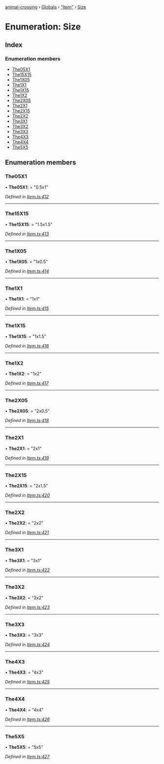 [animal-crossing](../README.md) › [Globals](../globals.md) › ["Item"](../modules/_item_.md) › [Size](_item_.size.md)

# Enumeration: Size

## Index

### Enumeration members

* [The05X1](_item_.size.md#the05x1)
* [The15X15](_item_.size.md#the15x15)
* [The1X05](_item_.size.md#the1x05)
* [The1X1](_item_.size.md#the1x1)
* [The1X15](_item_.size.md#the1x15)
* [The1X2](_item_.size.md#the1x2)
* [The2X05](_item_.size.md#the2x05)
* [The2X1](_item_.size.md#the2x1)
* [The2X15](_item_.size.md#the2x15)
* [The2X2](_item_.size.md#the2x2)
* [The3X1](_item_.size.md#the3x1)
* [The3X2](_item_.size.md#the3x2)
* [The3X3](_item_.size.md#the3x3)
* [The4X3](_item_.size.md#the4x3)
* [The4X4](_item_.size.md#the4x4)
* [The5X5](_item_.size.md#the5x5)

## Enumeration members

###  The05X1

• **The05X1**: = "0.5x1"

*Defined in [Item.ts:412](https://github.com/Norviah/animal-crossing/blob/e8c2f7d/module/types/Item.ts#L412)*

___

###  The15X15

• **The15X15**: = "1.5x1.5"

*Defined in [Item.ts:413](https://github.com/Norviah/animal-crossing/blob/e8c2f7d/module/types/Item.ts#L413)*

___

###  The1X05

• **The1X05**: = "1x0.5"

*Defined in [Item.ts:414](https://github.com/Norviah/animal-crossing/blob/e8c2f7d/module/types/Item.ts#L414)*

___

###  The1X1

• **The1X1**: = "1x1"

*Defined in [Item.ts:415](https://github.com/Norviah/animal-crossing/blob/e8c2f7d/module/types/Item.ts#L415)*

___

###  The1X15

• **The1X15**: = "1x1.5"

*Defined in [Item.ts:416](https://github.com/Norviah/animal-crossing/blob/e8c2f7d/module/types/Item.ts#L416)*

___

###  The1X2

• **The1X2**: = "1x2"

*Defined in [Item.ts:417](https://github.com/Norviah/animal-crossing/blob/e8c2f7d/module/types/Item.ts#L417)*

___

###  The2X05

• **The2X05**: = "2x0.5"

*Defined in [Item.ts:418](https://github.com/Norviah/animal-crossing/blob/e8c2f7d/module/types/Item.ts#L418)*

___

###  The2X1

• **The2X1**: = "2x1"

*Defined in [Item.ts:419](https://github.com/Norviah/animal-crossing/blob/e8c2f7d/module/types/Item.ts#L419)*

___

###  The2X15

• **The2X15**: = "2x1.5"

*Defined in [Item.ts:420](https://github.com/Norviah/animal-crossing/blob/e8c2f7d/module/types/Item.ts#L420)*

___

###  The2X2

• **The2X2**: = "2x2"

*Defined in [Item.ts:421](https://github.com/Norviah/animal-crossing/blob/e8c2f7d/module/types/Item.ts#L421)*

___

###  The3X1

• **The3X1**: = "3x1"

*Defined in [Item.ts:422](https://github.com/Norviah/animal-crossing/blob/e8c2f7d/module/types/Item.ts#L422)*

___

###  The3X2

• **The3X2**: = "3x2"

*Defined in [Item.ts:423](https://github.com/Norviah/animal-crossing/blob/e8c2f7d/module/types/Item.ts#L423)*

___

###  The3X3

• **The3X3**: = "3x3"

*Defined in [Item.ts:424](https://github.com/Norviah/animal-crossing/blob/e8c2f7d/module/types/Item.ts#L424)*

___

###  The4X3

• **The4X3**: = "4x3"

*Defined in [Item.ts:425](https://github.com/Norviah/animal-crossing/blob/e8c2f7d/module/types/Item.ts#L425)*

___

###  The4X4

• **The4X4**: = "4x4"

*Defined in [Item.ts:426](https://github.com/Norviah/animal-crossing/blob/e8c2f7d/module/types/Item.ts#L426)*

___

###  The5X5

• **The5X5**: = "5x5"

*Defined in [Item.ts:427](https://github.com/Norviah/animal-crossing/blob/e8c2f7d/module/types/Item.ts#L427)*
